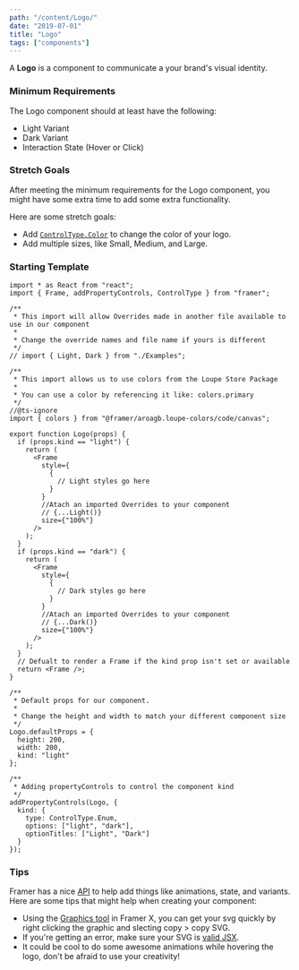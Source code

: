 ```yaml
---
path: "/content/Logo/"
date: "2019-07-01"
title: "Logo"
tags: ["components"]
---
```


A **Logo** is a component to communicate a your brand's visual identity.

### Minimum Requirements

The Logo component should at least have the following:

- Light Variant
- Dark Variant
- Interaction State (Hover or Click)

### Stretch Goals

After meeting the minimum requirements for the Logo component, you might have some extra time to add some extra functionality.

Here are some stretch goals:

- Add [`ControlType.Color`](https://www.framer.com/api/property-controls/#color) to change the color of your logo.
- Add multiple sizes, like Small, Medium, and Large.

### Starting Template

```tsx
import * as React from "react";
import { Frame, addPropertyControls, ControlType } from "framer";

/**
 * This import will allow Overrides made in another file available to use in our component
 *
 * Change the override names and file name if yours is different
 */
// import { Light, Dark } from "./Examples";

/**
 * This import allows us to use colors from the Loupe Store Package
 *
 * You can use a color by referencing it like: colors.primary
 */
//@ts-ignore
import { colors } from "@framer/aroagb.loupe-colors/code/canvas";

export function Logo(props) {
  if (props.kind == "light") {
    return (
      <Frame
        style={
          {
            // Light styles go here
          }
        }
        //Atach an imported Overrides to your component
        // {...Light()}
        size={"100%"}
      />
    );
  }
  if (props.kind == "dark") {
    return (
      <Frame
        style={
          {
            // Dark styles go here
          }
        }
        //Atach an imported Overrides to your component
        // {...Dark()}
        size={"100%"}
      />
    );
  }
  // Defualt to render a Frame if the kind prop isn't set or available
  return <Frame />;
}

/**
 * Default props for our component.
 *
 * Change the height and width to match your different component size
 */
Logo.defaultProps = {
  height: 200,
  width: 200,
  kind: "light"
};

/**
 * Adding propertyControls to control the component kind
 */
addPropertyControls(Logo, {
  kind: {
    type: ControlType.Enum,
    options: ["light", "dark"],
    optionTitles: ["Light", "Dark"]
  }
});
```

### Tips

Framer has a nice [API](https://www.framer.com/api/) to help add things like animations, state, and variants. Here are some tips that might help when creating your component:

- Using the [Graphics tool](https://www.framer.com/support/using-framer-x/drawing-tools/) in Framer X, you can get your svg quickly by right clicking the graphic and slecting copy > copy SVG.
- If you're getting an error, make sure your SVG is [valid JSX](https://svg2jsx.com/).
- It could be cool to do some awesome animations while hovering the logo, don't be afraid to use your creativity!
